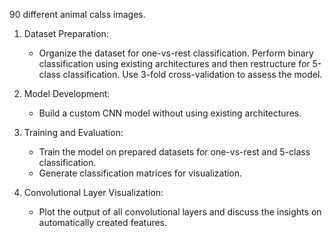 90 different animal calss images.

1. Dataset Preparation:
   - Organize the dataset for one-vs-rest classification. Perform binary classification using existing architectures and then restructure for 5-class classification. Use 3-fold cross-validation to assess the model.

2. Model Development:
   - Build a custom CNN model without using existing architectures.

3. Training and Evaluation:
   - Train the model on prepared datasets for one-vs-rest and 5-class classification.
   - Generate classification matrices for visualization.

4. Convolutional Layer Visualization:
   - Plot the output of all convolutional layers and discuss the insights on automatically created features.
